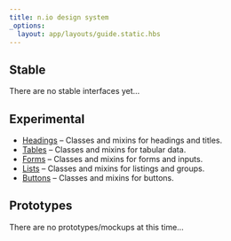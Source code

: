 ```yaml
---
title: n.io design system
_options:
  layout: app/layouts/guide.static.hbs
---
```


## Stable

There are no stable interfaces yet&hellip;

## Experimental

* [Headings](headings.html) &ndash; Classes and mixins for headings and titles.
* [Tables](tables.html) &ndash; Classes and mixins for tabular data.
* [Forms](forms.html) &ndash; Classes and mixins for forms and inputs.
* [Lists](lists.html) &ndash; Classes and mixins for listings and groups.
* [Buttons](buttons.html) &ndash; Classes and mixins for buttons.

## Prototypes

There are no prototypes/mockups at this time&hellip;
